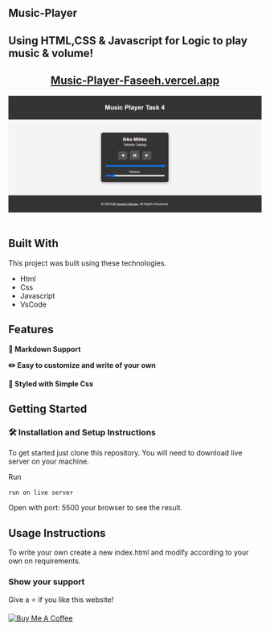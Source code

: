 ## Music-Player

## Using HTML,CSS & Javascript for Logic to play music & volume!

<h2 align="center">
  <a href="https://music-player-faseeh.vercel.app/" target="_blank">Music-Player-Faseeh.vercel.app</a>
</h2>

<div align="center">
  <img alt="Demo" src="./Extra/src4.PNG" />
</div>

<br/>

## Built With

This project was built using these technologies.

- Html
- Css
- Javascript
- VsCode

## Features

**📃 Markdown Support**

**✏️ Easy to customize and write of your own**

**🎨 Styled with Simple Css**

## Getting Started

### 🛠 Installation and Setup Instructions

To get started just clone this repository. You will need to download live server on your machine.

Run

```
run on live server
```

Open with port: 5500 your browser to see the result.

## Usage Instructions

To write your own create a new index.html and modify according to your own on requirements.

### Show your support

Give a ⭐ if you like this website!

<a href="https://www.buymeacoffee.com/faseeh41" target="_blank"><img src="https://cdn.buymeacoffee.com/buttons/v2/default-violet.png" alt="Buy Me A Coffee" height= "60px" width= "217px" ></a>
